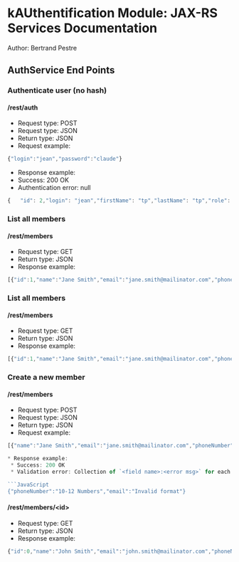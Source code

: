 kAUthentification Module: JAX-RS Services Documentation 
=======================================================
Author: Bertrand Pestre

AuthService End Points
------------------------

### Authenticate user (no hash)
#### /rest/auth

* Request type: POST
* Request type: JSON
* Return type: JSON
* Request example:

```JavaScript
{"login":"jean","password":"claude"}
```
* Response example:
 * Success: 200 OK
 * Authentication error: null

```JavaScript
{	"id": 2,"login": "jean","firstName": "tp","lastName": "tp","role": "MANAGER","token": "0515611561654160846410" }
```







### List all members
#### /rest/members

* Request type: GET
* Return type: JSON
* Response example:

```javascript
[{"id":1,"name":"Jane Smith","email":"jane.smith@mailinator.com","phoneNumber":"2125551212"},{"id":0,"name":"John Smith","email":"john.smith@mailinator.com","phoneNumber":"2125551212"}]
```


### List all members
#### /rest/members

* Request type: GET
* Return type: JSON
* Response example:

```javascript
[{"id":1,"name":"Jane Smith","email":"jane.smith@mailinator.com","phoneNumber":"2125551212"},{"id":0,"name":"John Smith","email":"john.smith@mailinator.com","phoneNumber":"2125551212"}]
```

### Create a new member
#### /rest/members

* Request type: POST
* Request type: JSON
* Return type: JSON
* Request example:

```JavaScript
[{"name":"Jane Smith","email":"jane.smith@mailinator.com","phoneNumber":"4160000000"}]

* Response example:
 * Success: 200 OK
 * Validation error: Collection of `<field name>:<error msg>` for each error

```JavaScript
{"phoneNumber":"10-12 Numbers","email":"Invalid format"}
```

#### /rest/members/\<id>
* Request type: GET
* Return type: JSON
* Response example:

```javascript
{"id":0,"name":"John Smith","email":"john.smith@mailinator.com","phoneNumber":"2125551212"}
```
